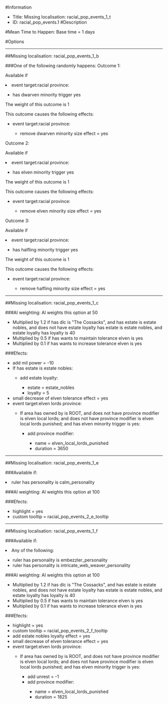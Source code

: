 #Information
 - Title: Missing localisation: racial_pop_events_1_t
 - ID: racial_pop_events.1
#Description

#Mean Time to Happen:
Base time = 1 days

#Options

___
##Missing localisation: racial_pop_events_1_b

###One of the following randomly happens:
Outcome 1:

Available if <li>event target:racial province:</li><ul><li>has dwarven minority trigger yes</li></ul>

The weight of this outcome is 1

This outcome causes the following effects:<ul><li>event target:racial province:</li><ul><li>remove dwarven minority size effect = yes</li></ul></ul>
Outcome 2:

Available if <li>event target:racial province:</li><ul><li>has elven minority trigger yes</li></ul>

The weight of this outcome is 1

This outcome causes the following effects:<ul><li>event target:racial province:</li><ul><li>remove elven minority size effect = yes</li></ul></ul>
Outcome 3:

Available if <li>event target:racial province:</li><ul><li>has halfling minority trigger yes</li></ul>

The weight of this outcome is 1

This outcome causes the following effects:<ul><li>event target:racial province:</li><ul><li>remove halfling minority size effect = yes</li></ul></ul>

___
##Missing localisation: racial_pop_events_1_c

###AI weighting:
AI weights this option at 50
 - Multiplied by 1.2 if has dlc is "The Cossacks", and  has estate is estate nobles, and does not have estate loyalty has estate is estate nobles, and estate loyalty has loyalty is 40
 - Multiplied by 0.5 if has wants to maintain tolerance elven is yes
 - Multiplied by 0.1 if has wants to increase tolerance elven is yes


###Efects:<ul><li>add mil power = -10</li><li>If has estate is estate nobles:</li><ul><li>add estate loyalty:</li><ul><li>estate = estate_nobles</li><li>loyalty = 5</li></ul></ul><li>small decrease of elven tolerance effect = yes</li><li>event target:elven lords province:</li><ul><li>If area has owned by is ROOT, and does not have province modifier is elven local lords; and does not have province modifier is elven local lords punished; and  has elven minority trigger is yes:</li><ul><li>add province modifier:</li><ul><li>name = elven_local_lords_punished</li><li>duration = 3650</li></ul></ul></ul></ul>

___
##Missing localisation: racial_pop_events_1_e

###Available if:
<li>ruler has personality is calm_personality</li>

###AI weighting:
AI weights this option at 100


###Efects:<ul><li>highlight = yes</li><li>custom tooltip = racial_pop_events_2_e_tooltip</li></ul>

___
##Missing localisation: racial_pop_events_1_f

###Available if:
<li>Any of the following:</li><ul><li>ruler has personality is embezzler_personality</li><li>ruler has personality  is intricate_web_weaver_personality</li></ul>

###AI weighting:
AI weights this option at 100
 - Multiplied by 1.2 if has dlc is "The Cossacks", and  has estate is estate nobles, and does not have estate loyalty has estate is estate nobles, and estate loyalty has loyalty is 40
 - Multiplied by 0.5 if has wants to maintain tolerance elven is yes
 - Multiplied by 0.1 if has wants to increase tolerance elven is yes


###Efects:<ul><li>highlight = yes</li><li>custom tooltip = racial_pop_events_2_f_tooltip</li><li>add estate nobles loyalty effect = yes</li><li>small decrease of elven tolerance effect = yes</li><li>event target:elven lords province:</li><ul><li>If area has owned by is ROOT, and does not have province modifier is elven local lords; and does not have province modifier is elven local lords punished; and  has elven minority trigger is yes:</li><ul><li>add unrest = -1</li><li>add province modifier:</li><ul><li>name = elven_local_lords_punished</li><li>duration = 1825</li></ul></ul></ul></ul>
